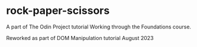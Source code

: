 # rock-paper-scissors

A part of The Odin Project tutorial
Working through the Foundations course.

Reworked as part of DOM Manipulation tutorial August 2023
